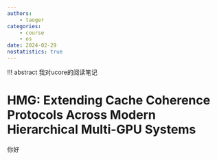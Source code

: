 ```yaml
---
authors:
    - taoger
categories:
    - course
    - os
date: 2024-02-29
nostatistics: true
---
```

<!-- more -->
!!! abstract
    我对ucore的阅读笔记
    
# HMG: Extending Cache Coherence Protocols Across Modern Hierarchical Multi-GPU Systems
你好